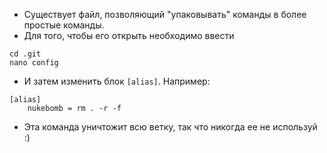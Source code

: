 * Существует файл, позволяющий "упаковывать" команды в более простые команды.
* Для того, чтобы его открыть необходимо ввести 
```
cd .git
nano config
```
* И затем изменить блок `[alias]`. Например:
```
[alias]
	nukebomb = rm . -r -f
```
* Эта команда уничтожит всю ветку, так что никогда ее не используй :)
